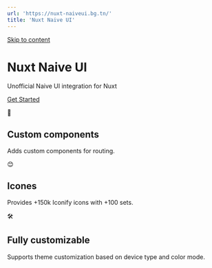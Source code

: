 ```yaml
---
url: 'https://nuxt-naiveui.bg.tn/'
title: 'Nuxt Naive UI'
---
```


[Skip to content](https://nuxt-naiveui.bg.tn/#VPContent)

# Nuxt Naive UI

Unofficial Naive UI integration for Nuxt

[Get Started](https://nuxt-naiveui.bg.tn/get-started/introduction.html)

🧩

## Custom components

Adds custom components for routing.

😊

## Icones

Provides +150k Iconify icons with +100 sets.

🛠️

## Fully customizable

Supports theme customization based on device type and color mode.
